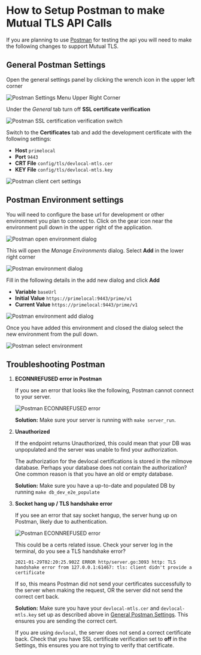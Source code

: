 # How to Setup Postman to make Mutual TLS API Calls

If you are planning to use [Postman](https://www.getpostman.com/) for testing the api you will need to make the following changes to support Mutual TLS.

## General Postman Settings

Open the general settings panel by clicking the wrench icon in the upper left corner

![Postman Settings Menu Upper Right Corner](/img/postman/postman_settings_menu.png)

Under the _General_ tab turn off **SSL certificate verification**

![Postman SSL certification verification switch](/img/postman/postman_ssl_verification.png)

Switch to the **Certificates** tab and add the development certificate with the following settings:

* **Host** `primelocal`
* **Port** `9443`
* **CRT File** `config/tls/devlocal-mtls.cer`
* **KEY File** `config/tls/devlocal-mtls.key`

![Postman client cert settings](/img/postman/postman_client_cert.png)

## Postman Environment settings

You will need to configure the base url for development or other environment you plan to connect to. Click on the gear icon near the environment pull down in the upper right of the application.

![Postman open environment dialog](/img/postman/postman_environment.png)

This will open the _Manage Environments_ dialog. Select **Add** in the lower right corner

![Postman environment dialog](/img/postman/postman_manage_environment_dialog.png)

Fill in the following details in the add new dialog and click **Add**

* **Variable** `baseUrl`
* **Initial Value** `https://primelocal:9443/prime/v1`
* **Current Value** `https://primelocal:9443/prime/v1`

![Postman environment add dialog](/img/postman/postman_manage_environment_add.png)

Once you have added this environment and closed the dialog select the new environment from the pull down.

![Postman select environment](/img/postman/postman_set_environment.png)

## Troubleshooting Postman

1. **ECONNREFUSED error in Postman**

   If you see an error that looks like the following, Postman cannot connect to your server.

    ![Postman ECONNREFUSED error](/img/postman/econnrefused.png)

   **Solution:** Make sure your server is running with `make server_run`.

2. **Unauthorized**

   If the endpoint returns Unauthorized, this could mean that your DB was unpopulated and the server was unable to find your authorization.

   The authorization for the devlocal certifications is stored in the milmove database. Perhaps your database does not contain the authorization? One common reason is that you have an old or empty database.

   **Solution:** Make sure you have a up-to-date and populated DB by running `make db_dev_e2e_populate`

3. **Socket hang up / TLS handshake error**

   If you see an error that say socket hangup, the server hung up on Postman, likely due to authentication.

   ![Postman ECONNREFUSED error](/img/postman/socket-hangup.png)

   This could be a certs related issue. Check your server log in the terminal, do you see a TLS handshake error?

   ```
   2021-01-29T02:20:25.902Z ERROR http/server.go:3093 http: TLS handshake error from 127.0.0.1:61467: tls: client didn't provide a certificate
   ```

   If so, this means Postman did not send your certificates successfully to the server when making the request, OR the server did not send the correct cert back.

   **Solution:** Make sure you have your `devlocal-mtls.cer` and `devlocal-mtls.key` set up as described above in [General Postman Settings](#general-postman-settings). This ensures you are sending the correct cert.

   If you are using `devlocal`, the server does not send a correct certificate back. Check that you have SSL certificate verification set to **off** in the Settings, this ensures you are not trying to verify that certificate.
